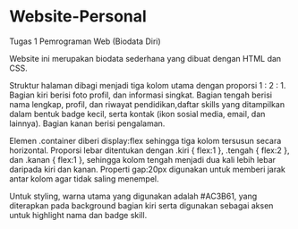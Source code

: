 # Website-Personal
Tugas 1 Pemrograman Web (Biodata Diri)

Website ini merupakan biodata sederhana yang dibuat dengan HTML dan CSS.

Struktur halaman dibagi menjadi tiga kolom utama dengan proporsi 1 : 2 : 1. Bagian kiri berisi foto profil, dan informasi singkat. Bagian tengah berisi nama lengkap, profil, dan riwayat pendidikan,daftar skills yang ditampilkan dalam bentuk badge kecil, serta kontak (ikon sosial media, email, dan lainnya). Bagian kanan berisi pengalaman.

Elemen .container diberi display:flex sehingga tiga kolom tersusun secara horizontal. Proporsi lebar ditentukan dengan .kiri { flex:1 }, .tengah { flex:2 }, dan .kanan { flex:1 }, sehingga kolom tengah menjadi dua kali lebih lebar daripada kiri dan kanan. Properti gap:20px digunakan untuk memberi jarak antar kolom agar tidak saling menempel.

Untuk styling, warna utama yang digunakan adalah #AC3B61, yang diterapkan pada background bagian kiri serta digunakan sebagai aksen untuk highlight nama dan badge skill. 
